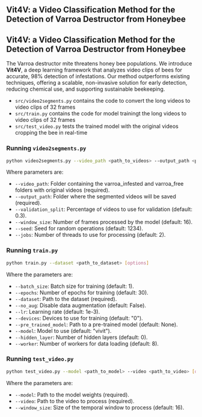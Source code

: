 ## Vit4V: a Video Classification Method for the Detection of Varroa Destructor from Honeybee
## Vit4V: a Video Classification Method for the Detection of Varroa Destructor from Honeybee

The Varroa destructor mite threatens honey bee populations. We introduce **Vit4V**, a deep learning framework that analyzes video clips of bees for accurate, 98% detection of infestations. Our method outperforms existing techniques, offering a scalable, non-invasive solution for early detection, reducing chemical use, and supporting sustainable beekeeping.

- `src/video2segments.py` contains the code to convert the long videos to video clips of 32 frames
- `src/train.py` contains the code for model trainingt the long videos to video clips of 32 frames
- `src/test_video.py` tests the trained model with the original videos cropping the bee in real-time

### Running  `video2segments.py`


```bash
python video2segments.py --video_path <path_to_videos> --output_path <path_to_output> [options]
```
Where parameters are:

- `--video_path`: Folder containing the varroa_infested and varroa_free folders with original videos (required).
- `--output_path`: Folder where the segmented videos will be saved (required).
- `--validation_split`: Percentage of videos to use for validation (default: 0.3).
- `--window_size`: Number of frames processed by the model (default: 16).
- `--seed`: Seed for random operations (default: 1234).
- `--jobs`: Number of threads to use for processing (default: 2).

### Running  `train.py`
```bash
python train.py --dataset <path_to_dataset> [options]
```
Where the parameters are:

- `--batch_size`: Batch size for training (default: 1).
- `--epochs`: Number of epochs for training (default: 30).
- `--dataset`: Path to the dataset (required).
- `--no_aug`: Disable data augmentation (default: False).
- `--lr`: Learning rate (default: 1e-3).
- `--devices`: Devices to use for training (default: "0").
- `--pre_trained_model`: Path to a pre-trained model (default: None).
- `--model`: Model to use (default: "vivit").
- `--hidden_layer`: Number of hidden layers (default: 0).
- `--worker`: Number of workers for data loading (default: 8).

### Running `test_video.py`

```bash
python test_video.py --model <path_to_model> --video <path_to_video> [options]
```
Where the parameters are:
- `--model`: Path to the model weights (required).
- `--video`: Path to the video to process (required).
- `--window_size`: Size of the temporal window to process (default: 16).